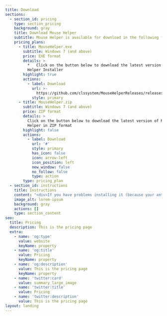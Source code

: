 ```yaml
---
title: Download
sections:
  - section_id: pricing
    type: section_pricing
    background: gray
    title: Download Mouse Helper
    subtitle: Mouse Helper is available for download in the following formats
    pricing_plans:
      - title: MouseHelper.exe
        subtitle: Windows 7 (and above)
        price: EXE format
        details: >
          *   Click on the button below to download the latest version of Mouse
          Helper Installer
        highlight: true
        actions:
          - label: Download
            url: >-
              https://github.com/clssystem/MouseHelperReleases/releases/latest/download/MouseHelper.exe
            style: primary
      - title: MouseHelper.zip
        subtitle: Windows 7 (and above)
        price: ZIP format
        details: >
          Click on the button below to download the latest version of Mouse
          Helper in ZIP format
        highlight: false
        actions:
          - label: Download
            url: '#'
            style: primary
            has_icon: false
            icon: arrow-left
            icon_position: left
            new_window: false
            no_follow: false
            type: action
        type: pricing_plan
  - section_id: instructions
    title: Instructions
    content: "<div>If you have problems installing it (because your antivirus prevents it, for example), try the following:\n\n*   Please disable your antivirus (or add an exception for MouseHelper.exe), try the download and installation again, and then turn your antivirus back on. The program is digitally signed by me, and has all the guarantees, but since it accesses the mouse and keyboard at a very low level, some antivirus can incorrectly detect it as a false positive.\r\n    As far as possible I will be contacting these companies so that they take it into account.\n\n*   If you can't:\n\n    *   Try downloading the zip file from this [link](https://github.com/clssystem/MouseHelperReleases/releases/latest/download/MouseHelper.zip) and follow the [instructions](#manual) below.\n\n    *   If you continue to have problems, contact me by email at [mousehelper@outlook.es](mailto://mousehelper@outlook.es) and I will try to help you personally.\n\nKeep in mind that I offer my help altruistically, and that behind this project I am only dedicating my free time, so be patient.\n\nFollow these instructions depending on your internet browser:\n\n##### Microsoft Edge\n\n\n\nFor other browsers the way to install MouseHelper is similar.\n\n#####\n\n\n\n"
    image_alt: lorem-ipsum
    background: gray
    actions: []
    type: section_content
seo:
  title: Pricing
  description: This is the pricing page
  extra:
    - name: 'og:type'
      value: website
      keyName: property
    - name: 'og:title'
      value: Pricing
      keyName: property
    - name: 'og:description'
      value: This is the pricing page
      keyName: property
    - name: 'twitter:card'
      value: summary_large_image
    - name: 'twitter:title'
      value: Pricing
    - name: 'twitter:description'
      value: This is the pricing page
layout: landing
---
```

